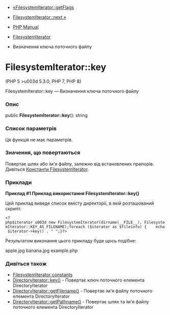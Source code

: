 - [«FilesystemIterator::getFlags](filesystemiterator.getflags.md)
- [FilesystemIterator::next »](filesystemiterator.next.md)

- [PHP Manual](index.md)
- [FilesystemIterator](class.filesystemiterator.md)
- Визначення ключа поточного файлу

# FilesystemIterator::key

(PHP 5 \>u003d 5.3.0, PHP 7, PHP 8)

FilesystemIterator::key — Визначення ключа поточного файлу

### Опис

public **FilesystemIterator::key**(): string

### Список параметрів

Ця функція не має параметрів.

### Значення, що повертаються

Повертає шлях або ім'я файлу, залежно від встановлених прапорів.
Дивіться [Константи
FilesystemIterator](class.filesystemiterator.md#filesystemiterator.constants).

### Приклади

**Приклад #1 Приклад використання **FilesystemIterator::key()****

Цей приклад виведе список вмісту директорії, в якій розташований
скрипт.

` <?php$iterator u003d new FilesystemIterator(dirname(__FILE__), FilesystemIterator::KEY_AS_FILENAME);foreach ($iterator as $fileinfo) {    echo $iterator->key() . "
";}?> `

Результатом виконання цього прикладу буде щось подібне:

apple.jpg
banana.jpg
example.php

### Дивіться також

- [FilesystemIterator
constants](class.filesystemiterator.md#filesystemiterator.constants)
- [DirectoryIterator::key()](directoryiterator.key.md) - Повертає
ключ поточного елемента DirectoryIterator
- [DirectoryIterator::getFilename()](directoryiterator.getfilename.md) -
Повертає ім'я файлу поточного елемента DirectoryIterator
- [DirectoryIterator::getPathname()](directoryiterator.getpathname.md) -
Повертає шлях та ім'я файлу поточного елемента DirectoryIterator
